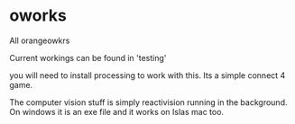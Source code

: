 # oworks
All orangeowkrs

Current workings can be found in 'testing'

you will need to install processing to work with this. Its a simple connect 4 game. 

The computer vision stuff is simply reactivision running in the background. On windows it is an exe file and it works on Islas mac too. 
